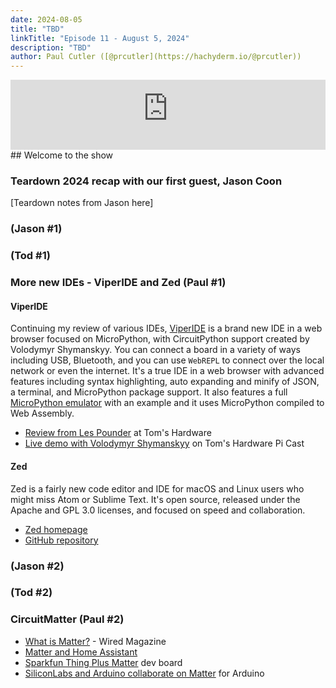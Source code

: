```yaml
---
date: 2024-08-05
title: "TBD"
linkTitle: "Episode 11 - August 5, 2024"
description: "TBD"
author: Paul Cutler ([@prcutler](https://hachyderm.io/@prcutler))
---
```


<iframe width="100%" height="112" frameborder="0" scrolling="no" style="width: 100%; height: 112px;  overflow: hidden;" src="https://www.circuitpythonshow.com/@thebootloader/episodes/four-topics-and-an-interview/embed/dark"></iframe>
## Welcome to the show

### Teardown 2024 recap with our first guest, Jason Coon

[Teardown notes from Jason here]

### (Jason #1)



### (Tod #1)



### More new IDEs - ViperIDE and Zed (Paul #1)

#### ViperIDE

Continuing my review of various IDEs, [ViperIDE](https://viper-ide.org/) is a brand new IDE in a web browser focused on MicroPython, with CircuitPython support created by Volodymyr Shymanskyy.  You can connect a board in a variety of ways including USB, Bluetooth, and you can use `WebREPL` to connect over the local network or even the internet.  It's a true IDE in a web browser with advanced features including syntax highlighting, auto expanding and minify of JSON, a terminal, and MicroPython package support.  It also features a full [MicroPython emulator](https://viper-ide.org/?vm=1) with an example and it uses MicroPython compiled to Web Assembly.
* [Review from Les Pounder](https://www.tomshardware.com/raspberry-pi/raspberry-pi-pico/how-to-write-code-for-your-raspberry-pi-pico-in-your-web-browser-with-viperide) at Tom's Hardware
* [Live demo with Volodymyr Shymanskyy](https://www.tomshardware.com/raspberry-pi/raspberry-pi-pico/how-to-write-code-for-your-raspberry-pi-pico-in-your-web-browser-with-viperide) on Tom's Hardware Pi Cast

#### Zed

Zed is a fairly new code editor and IDE for macOS and Linux users who might miss Atom or Sublime Text.  It's open source, released under the Apache and GPL 3.0 licenses, and focused on speed and collaboration.

* [Zed homepage](https://zed.dev/)
* [GitHub repository](https://github.com/zed-industries/zed)


### (Jason #2)



### (Tod #2)



### CircuitMatter (Paul #2)

* [What is Matter?](https://www.wired.com/story/what-is-matter/) - Wired Magazine
* [Matter and Home Assistant](https://www.home-assistant.io/blog/2024/01/25/matter-livestream-blog/)
* [Sparkfun Thing Plus Matter](https://www.sparkfun.com/products/20270) dev board
* [SiliconLabs and Arduino collaborate on Matter](https://blog.arduino.cc/2024/01/09/arduino-and-silicon-labs-team-up-to-make-the-matter-protocol-accessible-to-all/) for Arduino
